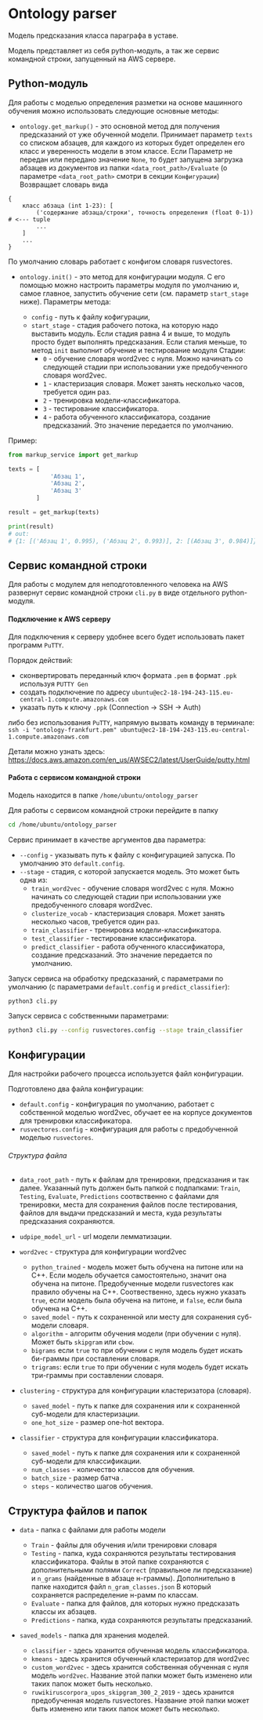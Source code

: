 # Ontology parser

Модель предсказания класса параграфа в уставе.

Модель представляет из себя python-модуль, а так же сервис командной строки, 
запущенный на AWS сервере. 

## Python-модуль

Для работы с моделью определения разметки на основе машинного обучения можно использовать 
следующие основные методы: 

- `ontology.get_markup()` - это основной метод для получения предсказаний 
от уже обученной модели. Принимает параметр `texts` со списком абзацев, 
для каждого из которых будет определен его класс и уверенность модели в этом классе. 
Если Параметр не передан или передано значение `None`, то будет запущена загрузка 
абзацев из документов из папки `<data_root_path>/Evaluate` 
(о параметре `<data_root_path>` смотри в секции `Конфигурации`)
Возвращает словарь вида 

```
{
    класс абзаца (int 1-23): [
        ('содержание абзаца/строки', точность определения (float 0-1)) # <--- tuple
        ...
    ]
    ...
}
```
По умолчанию словарь работает с конфигом словаря rusvectores.

- `ontology.init()` - это метод для конфигурации модуля. С его помощью можно настроить 
параметры модуля по умолчанию и, самое главное, запустить обучение сети 
(см. параметр `start_stage` ниже). Параметры метода:

    - `config` - путь к файлу кофигурации, 
    - `start_stage` - стадия рабочего потока, на которую надо выставить модуль. 
    Если стадия равна 4 и выше, то модуль просто будет выполнять предсказания. 
    Если сталия меньше, то метод `init` выполнит обучение и тестирование модуля
    Стадии: 
        - `0` - обучение словаря word2vec с нуля. 
        Можно начинать со следующей стадии при использовании уже 
        предобученного словаря word2vec.
        - `1` - кластеризация словаря. 
        Может занять несколько часов, требуется один раз. 
        - `2` - тренировка модели-классификатора.
        - `3` - тестирование классификатора.
        - `4` - работа обученного классификатора, 
        создание предсказаний. Это значение передается по умолчанию.
        

Пример:

```python
from markup_service import get_markup

texts = [
            'Абзац 1',
            'Абзац 2',
            'Абзац 3'
        ]

result = get_markup(texts)

print(result)
# out:
# {1: [('Абзац 1', 0.995), ('Абзац 2', 0.993)], 2: [(Абзац 3', 0.984)]}

```


## Сервис командной строки

Для работы с модулем для неподготовленного человека на AWS развернут 
сервис командной строки `cli.py` в виде отдельного python-модуля.

#### Подключение к AWS серверу

Для подключения к серверу удобнее всего будет использовать пакет программ `PuTTY`. 

Порядок действий: 

- сконвертировать переданный ключ формата `.pem` в формат `.ppk` используя `PUTTY Gen`
- создать подключение по адресу `ubuntu@ec2-18-194-243-115.eu-central-1.compute.amazonaws.com`
- указать путь к ключу `.ppk` (Connection -> SSH -> Auth)

либо без использования `PuTTY`, напрямую вызвать команду в терминале:
`ssh -i "ontology-frankfurt.pem" ubuntu@ec2-18-194-243-115.eu-central-1.compute.amazonaws.com`

Детали можно узнать здесь: https://docs.aws.amazon.com/en_us/AWSEC2/latest/UserGuide/putty.html

#### Работа с сервисом командной строки

Модель находится в папке `/home/ubuntu/ontology_parser`

Для работы с сервисом командной строки перейдите в папку
```bash
cd /home/ubuntu/ontology_parser
```

Сервис принимает в качестве аргументов два параметра: 

- `--config` - указывать путь к файлу с конфигурацией запуска. 
По умолчанию это `default.config`.
- `--stage` - стадия, с которой запускается модель. Это может быть одна из:
    - `train_word2vec` - обучение словаря word2vec с нуля. 
    Можно начинать со следующей стадии при использовании уже 
    предобученного словаря word2vec.
    - `clusterize_vocab` - кластеризация словаря. 
    Может занять несколько часов, требуется один раз. 
    - `train_classifier` - тренировка модели-классификатора.
    - `test_classifier` - тестирование классификатора.
    - `predict_classifier` - работа обученного классификатора, 
    создание предсказаний. Это значение передается по умолчанию.
    
Запуск сервиса на обработку предсказаний, с параметрами по умолчанию 
(с параметрами `default.config` и `predict_classifier`):
```bash
python3 cli.py
```

Запуск сервиса с собственными параметрами:
```bash
python3 cli.py --config rusvectores.config --stage train_classifier
```

## Конфигурации 

Для настройки рабочего процесса используется файл конфигурации. 

Подготовлено два файла конфигурации:

- `default.config` - конфигурация по умолчанию, работает с собственной 
моделью word2vec, обучает ее на корпусе документов для тренировки классификатора.
- `rusvectores.config` - конфигурация для работы с предобученной моделью `rusvectores`.

###### Структура файла

  - `data_root_path` - путь к файлам для тренировки, предсказания и так далее. 
  Указанный путь должен быть папкой с подпапками: 
  `Train`, `Testing`, `Evaluate`, `Predictions` соотвственно с файлами для 
  тренировки, места для сохранения файлов после тестирования, 
  файлов для выдачи предсказаний и места, куда результаты предсказания сохраняются.
  - `udpipe_model_url` - url модели лемматизации.
  - `word2vec` - структура для конфигурации word2vec
    - `python_trained` - модель может быть обучена на питоне или на С++. 
    Если модель обучается самостоятельно, значит она обучена на питоне. 
    Предобученные модели rusvectores как правило обучены на С++. 
    Соотвественно, здесь нужно указать `true`, если модель была обучена на питоне, 
    и `false`, если была обучена на С++.
    - `saved_model` - путь к сохраненной или месту для сохранения суб-модели словаря.
    - `algorithm` - алгоритм обучения модели (при обучении с нуля). 
    Может быть `skipgram` или `cbow`. 
    - `bigrams` если `true` то при обучении с нуля модель будет искать би-граммы при составлении словаря.
    - `trigrams`: если `true` то при обучении с нуля модель будет искать три-граммы при составлении словаря.
  
  - `clustering` - структура для конфигурации кластеризатора (словаря).
    - `saved_model` - путь к папке для сохранения или к сохраненной суб-модели для кластеризации.
    - `one_hot_size` - размер one-hot вектора.
  
  - `classifier` - структура для конфигурации классификатора.
    - `saved_model` - путь к папке для сохранения или к сохраненной суб-модели для классификации.
    - `num_classes` - количество классов для обучения.
    - `batch_size` - размер батча .
    - `steps` - количество шагов обучения.
    
    
## Структура файлов и папок

-  `data` - папка с файлами для работы модели
     - `Train` - файлы для обучения и/или тренировки словаря
     - `Testing` - папка, куда сохраняются результаты тестирования классификатора. 
     Файлы в этой папке сохраняются с дополнительными 
     полями `Correct` (правильное ли предсказание) и `n_grams` (найденные в абзаце н-граммы). 
     Дополнительно в папке находится файл `n_gram_classes.json` В который сохраняется распределение н-рамм по классам. 
     - `Evaluate` - папка для файлов, для которых нужно предсказать классы их абзацев. 
     - `Predictions` - папка, куда сохраняются результаты предсказаний. 
     
- `saved_models` - папка для хранения моделей. 
    - `classifier` - здесь хранится обученная модель классификатора. 
    - `kmeans` - здесь хранится обученный кластеризатор для word2vec
    - `custom_word2vec` - здесь хранится собственная обученная с нуля модель `word2vec`. 
    Название этой папки может быть изменено или таких папок может быть несколько.
    - `ruwikiruscorpora_upos_skipgram_300_2_2019` - здесь хранится предобученная модель rusvectores.
    Название этой папки может быть изменено или таких папок может быть несколько. 